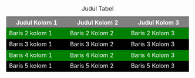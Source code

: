 <!DOCTYPE html>
<html>
  <head>
    <title> Latihan 1 </title>
    <style>
      table { border-collapse:collapse; }
      th,td {width: 150px; height: 30px; color: white;}
      th {background-color: gray; }
      tbody tr:nth-child(odd) td {background-color: green;}
      tbody tr:nth-child(even) td {background-color: black;}
      tbody tr:nth-child(odd):hover td {
        background-color: white;
        color: green;
      }
      tbody tr:nth-child(even):hover td {background-color: white;
        color: black;
      }
    </style>
  </head>
  <body>
    <table>
      <caption> Judul Tabel </caption>
      <thead>
        <tr>
          <th> Judul Kolom 1</th>
          <th> Judul Kolom 2</th>
          <th> Judul Kolom 3 </th>
        </tr>
      </thead>
      <tbody>
        <tr>
          <td> Baris 2 kolom 1 </td>
          <td> Baris 2 Kolom 2 </td>
          <td> Baris 2 Kolom 3 </td>
        </tr>
        <tr>
          <td> Baris 3 kolom 1 </td>
          <td> Baris 3 Kolom 2 </td>
          <td> Baris 3 Kolom 3 </td>
        </tr>
        <tr>
          <td> Baris 4 kolom 1 </td>
          <td> Baris 4 Kolom 2 </td>
          <td> Baris 4 Kolom 3 </td>
        </tr>
        <tr>
          <td> Baris 5 kolom 1 </td>
          <td> Baris 5 Kolom 2 </td>
          <td> Baris 5 Kolom 3 </td>
        </tr>
      </tbody>
    </table>
  </body>
</html>
<!-- MUHAMMAD AKHDAN BAIHAQI / 29 / XR4 -->
